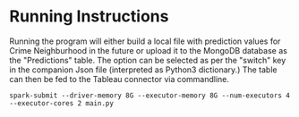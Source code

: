 # Running Instructions
Running the program will either build a local file with prediction values for Crime Neighburhood in the future or upload it to the MongoDB database as the "Predictions" table. The option can be selected as per the "switch" key in the companion Json file (interpreted as Python3 dictionary.) The table can then be fed to the Tableau connector via commandline.

```
spark-submit --driver-memory 8G --executor-memory 8G --num-executors 4 --executor-cores 2 main.py
```

